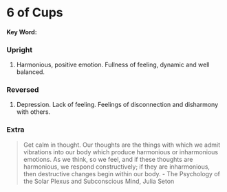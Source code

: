 # 6 of Cups

#### Key Word:


### Upright


1) Harmonious, positive emotion. Fullness of feeling, dynamic and well balanced.

### Reversed


1) Depression. Lack of feeling. Feelings of disconnection and disharmony with others.


### Extra

>Get calm in thought. Our thoughts are the things with which we admit vibrations into our body which produce harmonious or inharmonious emotions. As we think, so we feel, and if these thoughts are harmonious, we respond constructively; if they are inharmonious, then destructive changes begin within our body. - The Psychology of the Solar Plexus and Subconscious Mind, Julia Seton
